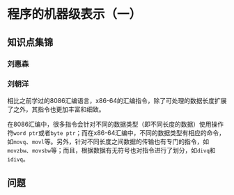 # 程序的机器级表示（一）

## 知识点集锦

### 刘惠森

### 刘朝洋

相比之前学过的8086汇编语言，x86-64的汇编指令，除了可处理的数据长度扩展了之外，其指令也更加丰富和细致。

在8086汇编中，很多指令会针对不同的数据类型（即不同长度的数据）使用操作符`word ptr`或者`byte ptr`；而在x86-64汇编中，不同的数据类型有相应的命令，如`movq`、`movl`等。另外，针对不同长度之间数据的传输也有专门的指令，如`movzbw`、`movsbw`等；而且，根据数据有无符号也对指令进行了划分，如`divq`和`idivq`。

## 问题
